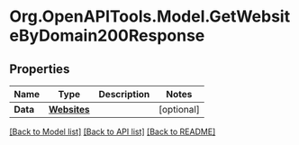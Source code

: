 
# Org.OpenAPITools.Model.GetWebsiteByDomain200Response

## Properties

Name | Type | Description | Notes
------------ | ------------- | ------------- | -------------
**Data** | [**Websites**](Websites.md) |  | [optional] 

[[Back to Model list]](../README.md#documentation-for-models)
[[Back to API list]](../README.md#documentation-for-api-endpoints)
[[Back to README]](../README.md)

